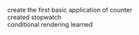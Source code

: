 create the first basic application of counter
<br>
created stopwatch
<br>
conditional rendering learned